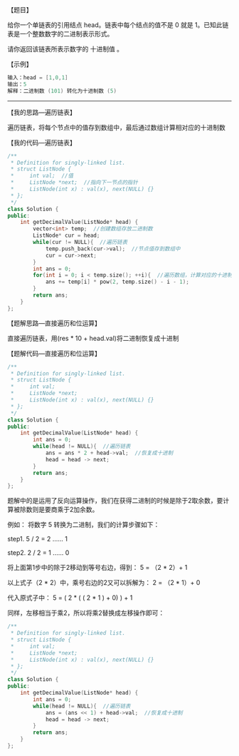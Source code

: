 【题目】

给你一个单链表的引用结点 head。链表中每个结点的值不是 0 就是 1。已知此链表是一个整数数字的二进制表示形式。

请你返回该链表所表示数字的 十进制值 。

【示例】

```c++
输入：head = [1,0,1]
输出：5
解释：二进制数 (101) 转化为十进制数 (5)
```

---

【我的思路—遍历链表】

遍历链表，将每个节点中的值存到数组中，最后通过数组计算相对应的十进制数

【我的代码—遍历链表】

```c++
/**
 * Definition for singly-linked list.
 * struct ListNode {
 *     int val;  //值
 *     ListNode *next;  //指向下一节点的指针
 *     ListNode(int x) : val(x), next(NULL) {}
 * };
 */
class Solution {
public:
    int getDecimalValue(ListNode* head) {
        vector<int> temp;  //创建数组存放二进制数
        ListNode* cur = head;
        while(cur != NULL){  //遍历链表
            temp.push_back(cur->val);  //节点值存到数组中
            cur = cur->next;
        }
        int ans = 0;
        for(int i = 0; i < temp.size(); ++i){  //遍历数组，计算对应的十进制数
            ans += temp[i] * pow(2, temp.size() - i - 1);
        }
        return ans;
    }
};
```

【题解思路—直接遍历和位运算】

直接遍历链表，用(res * 10 + head.val)将二进制恢复成十进制

【题解代码—直接遍历和位运算】

```c++
/**
 * Definition for singly-linked list.
 * struct ListNode {
 *     int val;
 *     ListNode *next;
 *     ListNode(int x) : val(x), next(NULL) {}
 * };
 */
class Solution {
public:
    int getDecimalValue(ListNode* head) {
        int ans = 0;
        while(head != NULL){  //遍历链表
            ans = ans * 2 + head->val;  //恢复成十进制
            head = head -> next;
        }
        return ans;
    }
};
```

题解中的是运用了反向运算操作，我们在获得二进制的时候是除于2取余数，要计算被除数则是要商乘于2加余数。

例如： 将数字 5 转换为二进制，我们的计算步骤如下：

step1. 5 / 2 = 2 ...... 1

step2. 2 / 2 = 1 ...... 0

将上面第1步中的除于2移动到等号右边，得到： 5 = （2 * 2）+ 1

以上式子（2 * 2）中，乘号右边的2又可以拆解为： 2 = （2 * 1）+ 0

代入原式子中： 5 = ( 2 * ( ( 2 * 1 ) + 0) ) + 1

同样，左移相当于乘2，所以将乘2替换成左移操作即可：

```c++
/**
 * Definition for singly-linked list.
 * struct ListNode {
 *     int val;
 *     ListNode *next;
 *     ListNode(int x) : val(x), next(NULL) {}
 * };
 */
class Solution {
public:
    int getDecimalValue(ListNode* head) {
        int ans = 0;
        while(head != NULL){  //遍历链表
            ans = (ans << 1) + head->val;  //恢复成十进制
            head = head -> next;
        }
        return ans;
    }
};
```


